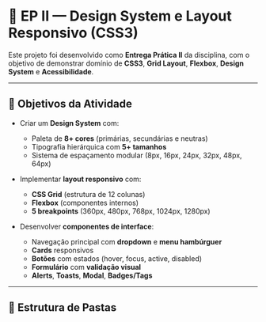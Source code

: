 # 🎨 EP II — Design System e Layout Responsivo (CSS3)

Este projeto foi desenvolvido como **Entrega Prática II** da disciplina, com o objetivo de demonstrar domínio de **CSS3**, **Grid Layout**, **Flexbox**, **Design System** e **Acessibilidade**.

---

## 🧩 **Objetivos da Atividade**

- Criar um **Design System** com:
  - Paleta de **8+ cores** (primárias, secundárias e neutras)
  - Tipografia hierárquica com **5+ tamanhos**
  - Sistema de espaçamento modular (8px, 16px, 24px, 32px, 48px, 64px)

- Implementar **layout responsivo** com:
  - **CSS Grid** (estrutura de 12 colunas)
  - **Flexbox** (componentes internos)
  - **5 breakpoints** (360px, 480px, 768px, 1024px, 1280px)

- Desenvolver **componentes de interface**:
  - Navegação principal com **dropdown** e **menu hambúrguer**
  - **Cards** responsivos
  - **Botões** com estados (hover, focus, active, disabled)
  - **Formulário** com **validação visual**
  - **Alerts**, **Toasts**, **Modal**, **Badges/Tags**

---

## 🧱 **Estrutura de Pastas**

